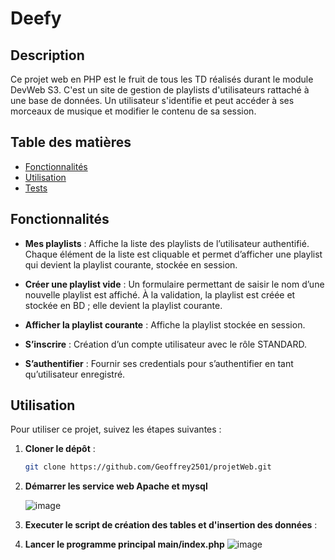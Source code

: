 # Deefy

## Description

Ce projet web en PHP est le fruit de tous les TD réalisés durant le module DevWeb S3. C'est un site de gestion de playlists d'utilisateurs rattaché à une base de données. Un utilisateur s'identifie et peut accéder à ses morceaux de musique et modifier le contenu de sa session.

## Table des matières

- [Fonctionnalités](#fonctionnalités)
- [Utilisation](#utilisation)
- [Tests](#tests)

## Fonctionnalités

- **Mes playlists** : Affiche la liste des playlists de l’utilisateur authentifié. Chaque élément de la liste est cliquable et permet d’afficher une playlist qui devient la playlist courante, stockée en session.

- **Créer une playlist vide** : Un formulaire permettant de saisir le nom d’une nouvelle playlist est affiché. À la validation, la playlist est créée et stockée en BD ; elle devient la playlist courante.

- **Afficher la playlist courante** : Affiche la playlist stockée en session.

- **S’inscrire** : Création d’un compte utilisateur avec le rôle STANDARD.

- **S’authentifier** : Fournir ses credentials pour s’authentifier en tant qu’utilisateur enregistré.

## Utilisation

Pour utiliser ce projet, suivez les étapes suivantes :

1. **Cloner le dépôt** :
   ```bash
   git clone https://github.com/Geoffrey2501/projetWeb.git
   
2. **Démarrer les service web Apache et mysql**

   ![image](https://github.com/user-attachments/assets/c00aeb97-ea2c-4fb2-b077-2e249e79e692)

3. **Executer le script de création des tables et d'insertion des données** :

4. **Lancer le programme principal main/index.php**
   ![image](https://github.com/user-attachments/assets/6d132718-8f52-4489-9ca5-aca8fb3458d6)


 
